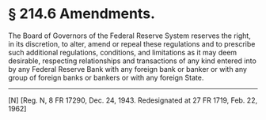 # § 214.6   Amendments.

The Board of Governors of the Federal Reserve System reserves the right, in its discretion, to alter, amend or repeal these regulations and to prescribe such additional regulations, conditions, and limitations as it may deem desirable, respecting relationships and transactions of any kind entered into by any Federal Reserve Bank with any foreign bank or banker or with any group of foreign banks or bankers or with any foreign State. 



---

[N] [Reg. N, 8 FR 17290, Dec. 24, 1943. Redesignated at 27 FR 1719, Feb. 22, 1962]




